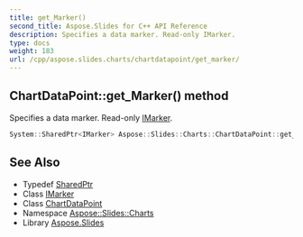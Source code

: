 ```yaml
---
title: get_Marker()
second_title: Aspose.Slides for C++ API Reference
description: Specifies a data marker. Read-only IMarker.
type: docs
weight: 183
url: /cpp/aspose.slides.charts/chartdatapoint/get_marker/
---
```

## ChartDataPoint::get_Marker() method


Specifies a data marker. Read-only [IMarker](../../imarker/).

```cpp
System::SharedPtr<IMarker> Aspose::Slides::Charts::ChartDataPoint::get_Marker() override
```

## See Also

* Typedef [SharedPtr](../../system/sharedptr/)
* Class [IMarker](../imarker/)
* Class [ChartDataPoint](./)
* Namespace [Aspose::Slides::Charts](../)
* Library [Aspose.Slides](../../)